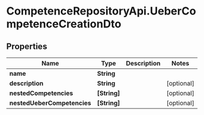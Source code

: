 # CompetenceRepositoryApi.UeberCompetenceCreationDto

## Properties
Name | Type | Description | Notes
------------ | ------------- | ------------- | -------------
**name** | **String** |  | 
**description** | **String** |  | [optional] 
**nestedCompetencies** | **[String]** |  | [optional] 
**nestedUeberCompetencies** | **[String]** |  | [optional] 

